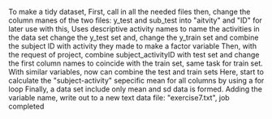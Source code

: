 To make a tidy dataset, 
First,  call in all the needed files
then, change the column manes of the two files: y_test and sub_test into "aitvity" and "ID" for later use
with this, Uses descriptive activity names to name the activities in the data set change the y_test set
and, change the y_train set
and combine the subject ID with activity they made to make a factor variable
Then, with the request of project,  combine subject_activityID with test set and change the first column names to coincide with the train set, same task for train set.
With similar variables, now can combine the test and train sets
Here, start to calculate the "subject-activity" sepecific mean for all columns by using a for loop
Finally, a data set include only mean and sd data is formed. 
Adding the variable name, write out to a new text data file: "exercise7.txt", job completed
